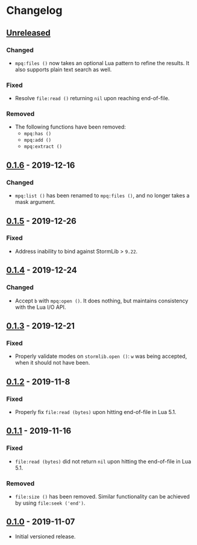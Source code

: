 # Changelog

## [Unreleased]
### Changed
- `mpq:files ()` now takes an optional Lua pattern to refine the results.
  It also supports plain text search as well.

### Fixed
- Resolve `file:read ()` returning `nil` upon reaching end-of-file.

### Removed
- The following functions have been removed:
  - `mpq:has ()`
  - `mpq:add ()`
  - `mpq:extract ()`

## [0.1.6] - 2019-12-16
### Changed
- `mpq:list ()` has been renamed to `mpq:files ()`, and no longer takes a
  mask argument.

## [0.1.5] - 2019-12-26
### Fixed
- Address inability to bind against StormLib > `9.22`.

## [0.1.4] - 2019-12-24
### Changed
- Accept `b` with `mpq:open ()`.  It does nothing, but maintains consistency
  with the Lua I/O API.

## [0.1.3] - 2019-12-21
### Fixed
- Properly validate modes on `stormlib.open ()`: `w` was being accepted,
  when it should not have been.

## [0.1.2] - 2019-11-8
### Fixed
- Properly fix `file:read (bytes)` upon hitting end-of-file in Lua 5.1.

## [0.1.1] - 2019-11-16
### Fixed
- `file:read (bytes)` did not return `nil` upon hitting the end-of-file in
  Lua 5.1.

### Removed
- `file:size ()` has been removed. Similar functionality can be achieved by
  using `file:seek ('end')`.

## [0.1.0] - 2019-11-07
- Initial versioned release.

[Unreleased]: https://github.com/nvs/lua-stormlib/compare/v0.1.6...HEAD
[0.1.6]: https://github.com/nvs/lua-stormlib/compare/v0.1.5...v0.1.6
[0.1.5]: https://github.com/nvs/lua-stormlib/compare/v0.1.4...v0.1.5
[0.1.4]: https://github.com/nvs/lua-stormlib/compare/v0.1.3...v0.1.4
[0.1.3]: https://github.com/nvs/lua-stormlib/compare/v0.1.2...v0.1.3
[0.1.2]: https://github.com/nvs/lua-stormlib/compare/v0.1.1...v0.1.2
[0.1.1]: https://github.com/nvs/lua-stormlib/compare/v0.1.0...v0.1.1
[0.1.0]: https://github.com/nvs/lua-stormlib/releases/tag/v0.1.0
